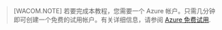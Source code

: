 <properties pageTitle="" title="" description="" documentationCenter="" services="" solutions="" authors="" writer="kathydav" editor="tysonn" manager="jeffreyg" />
<tags ms.service=""
    ms.date="11/06/2014"
    wacn.date="04/11/2015"
    />

> [WACOM.NOTE]
> 若要完成本教程，您需要一个 Azure 帐户。只需几分钟即可创建一个免费的试用帐户。有关详细信息，请参阅 [Azure 免费试用](http://www.windowsazure.com/zh-cn/pricing/free-trial).
<!--HONumber=41-->
